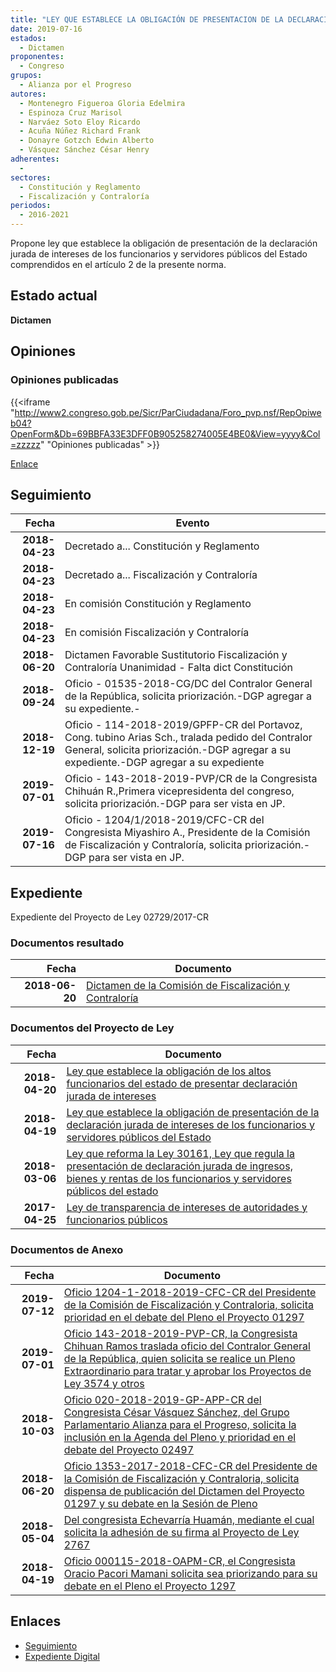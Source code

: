 ```yaml
---
title: "LEY QUE ESTABLECE LA OBLIGACIÓN DE PRESENTACION DE LA DECLARACIÓN JURADA DE INTERESES DE LOS FUNCIONARIOS Y SERVIDORES PÚBLICOS DEL ESTADO"
date: 2019-07-16
estados: 
  - Dictamen
proponentes: 
  - Congreso
grupos: 
  - Alianza por el Progreso
autores: 
  - Montenegro Figueroa Gloria Edelmira
  - Espinoza Cruz Marisol
  - Narváez Soto Eloy Ricardo
  - Acuña Núñez Richard Frank
  - Donayre Gotzch Edwin Alberto
  - Vásquez Sánchez César Henry
adherentes: 
  - 
sectores: 
  - Constitución y Reglamento
  - Fiscalización y Contraloría
periodos: 
  - 2016-2021
---
```


Propone ley que establece la obligación de presentación de la declaración jurada de intereses de los funcionarios y servidores públicos del Estado comprendidos en el artículo 2 de la presente norma.


## Estado actual

**Dictamen**

## Opiniones

### Opiniones publicadas

{{<iframe "http://www2.congreso.gob.pe/Sicr/ParCiudadana/Foro_pvp.nsf/RepOpiweb04?OpenForm&Db=69BBFA33E3DFF0B905258274005E4BE0&View=yyyy&Col=zzzzz" "Opiniones publicadas" >}}

[Enlace](http://www2.congreso.gob.pe/Sicr/ParCiudadana/Foro_pvp.nsf/RepOpiweb04?OpenForm&Db=69BBFA33E3DFF0B905258274005E4BE0&View=yyyy&Col=zzzzz)

## Seguimiento

| Fecha | Evento |
|------:|--------|
| **2018-04-23** | Decretado a... Constitución y Reglamento|
| **2018-04-23** | Decretado a... Fiscalización y Contraloría|
| **2018-04-23** | En comisión Constitución y Reglamento|
| **2018-04-23** | En comisión Fiscalización y Contraloría|
| **2018-06-20** | Dictamen Favorable Sustitutorio Fiscalización y Contraloría Unanimidad - Falta dict Constitución|
| **2018-09-24** | Oficio - 01535-2018-CG/DC del Contralor General de la República, solicita priorización.-DGP agregar a su expediente.-|
| **2018-12-19** | Oficio - 114-2018-2019/GPFP-CR del Portavoz, Cong. tubino Arias Sch., tralada pedido del Contralor General, solicita priorización.-DGP agregar a su expediente.-DGP agregar a su expediente|
| **2019-07-01** | Oficio - 143-2018-2019-PVP/CR de la Congresista Chihuán R.,Primera vicepresidenta del congreso, solicita priorización.-DGP para ser vista en JP.|
| **2019-07-16** | Oficio - 1204/1/2018-2019/CFC-CR del Congresista Miyashiro A., Presidente de la Comisión de Fiscalización y Contraloría, solicita priorización.-DGP para ser vista en JP.|


## Expediente

Expediente del Proyecto de Ley 02729/2017-CR


### Documentos resultado

| Fecha | Documento |
|------:|--------|
| **2018-06-20** | [Dictamen de la Comisión de Fiscalización y Contraloría](http://www.leyes.congreso.gob.pe/Documentos/2016_2021/Dictamenes/Proyectos_de_Ley/01297DC12MAY20180620.pdf) |

### Documentos del Proyecto de Ley

| Fecha | Documento |
|------:|--------|
| **2018-04-20** | [Ley que establece la obligación de los altos funcionarios del estado de presentar declaración jurada de intereses](http://www.leyes.congreso.gob.pe/Documentos/2016_2021/Proyectos_de_Ley_y_de_Resoluciones_Legislativas/PL0276720180420.pdf) |
| **2018-04-19** | [Ley que establece la obligación de presentación de la declaración jurada de intereses de los funcionarios y servidores públicos del Estado](http://www.leyes.congreso.gob.pe/Documentos/2016_2021/Proyectos_de_Ley_y_de_Resoluciones_Legislativas/PL0272920180419..PDF) |
| **2018-03-06** | [Ley que reforma la Ley 30161, Ley que regula la presentación de declaración jurada de ingresos, bienes y rentas de los funcionarios y servidores públicos del estado](http://www.leyes.congreso.gob.pe/Documentos/2016_2021/Proyectos_de_Ley_y_de_Resoluciones_Legislativas/PL0249720180306.pdf) |
| **2017-04-25** | [Ley de transparencia de intereses de autoridades y funcionarios públicos](http://www.leyes.congreso.gob.pe/Documentos/2016_2021/Proyectos_de_Ley_y_de_Resoluciones_Legislativas/PL0129720170425.PDF) |

### Documentos de Anexo

| Fecha | Documento |
|------:|--------|
| **2019-07-12** | [Oficio 1204-1-2018-2019-CFC-CR del Presidente de la Comisión de Fiscalización y Contraloria, solicita prioridad en el debate del Pleno el Proyecto 01297](http://www.leyes.congreso.gob.pe/Documentos/2016_2021/Oficios/Comisiones_Ordinarias/OFICIO-1204-1-2018-2019-CFC-CR.pdf) |
| **2019-07-01** | [Oficio 143-2018-2019-PVP-CR, la Congresista Chihuan Ramos traslada oficio del Contralor General de la República, quien solicita se realice un Pleno Extraordinario para tratar y aprobar los Proyectos de Ley 3574 y otros](http://www.leyes.congreso.gob.pe/Documentos/2016_2021/Oficios/Congresistas/OFICIO-143-2018-2019-PVP-CR.pdf) |
| **2018-10-03** | [Oficio 020-2018-2019-GP-APP-CR del Congresista César Vásquez Sánchez, del Grupo Parlamentario Alianza para el Progreso, solicita la inclusión en la Agenda del Pleno y prioridad en el debate del Proyecto 02497](http://www.leyes.congreso.gob.pe/Documentos/2016_2021/Oficios/Grupos_Parlamentarios/OFICIO-020-2018-2019-GP-APP-CR.pdf) |
| **2018-06-20** | [Oficio 1353-2017-2018-CFC-CR del Presidente de la Comisión de Fiscalización y Contraloria, solicita dispensa de publicación del Dictamen del Proyecto 01297 y su debate en la Sesión de Pleno](http://www.leyes.congreso.gob.pe/Documentos/2016_2021/Oficios/Comisiones_Ordinarias/OFICIO-1353-2017-2018-CFC-CR.pdf) |
| **2018-05-04** | [Del congresista Echevarría Huamán, mediante el cual solicita la adhesión de su firma al Proyecto de Ley 2767](http://www.leyes.congreso.gob.pe/Documentos/2016_2021/Oficios/Congresistas/OFICIO-563-2017-2018-SREH-CR.pdf) |
| **2018-04-19** | [Oficio 000115-2018-OAPM-CR, el Congresista Oracio Pacori Mamani solicita sea priorizando para su debate en el Pleno el Proyecto 1297](http://www.leyes.congreso.gob.pe/Documentos/2016_2021/Oficios/Congresistas/OFICIO-000115-2018-OAPM-CR.pdf) |

## Enlaces 

- [Seguimiento](http://www2.congreso.gob.pe/Sicr/TraDocEstProc/CLProLey2016.nsf/f7fff46988ca05b1052578e100829cc7/a045b8ff559bba030525827400577336?OpenDocument)
- [Expediente Digital](http://www2.congreso.gob.pe/Sicr/TraDocEstProc/CLProLey2016.nsf/f7fff46988ca05b1052578e100829cc7/a045b8ff559bba030525827400577336?OpenDocument&Click=05257FB7005EB655.eb71d0cf91d8294e05256cdf006b5706/$Body/0.1C6C)
